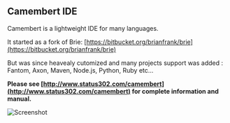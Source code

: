 ## Camembert IDE

Camembert is a lightweight IDE for many languages.

It started as a fork of Brie: [https://bitbucket.org/brianfrank/brie](https://bitbucket.org/brianfrank/brie)

But was since heavealy cutomized and many projects support was added : Fantom, Axon, Maven, Node.js, Python, Ruby etc...

**Please see [http://www.status302.com/camembert](http://www.status302.com/camembert) for complete information and manual.**

![Screenshot](https://bitbucket.org/tcolar/camembert/raw/tip/shot.png)


